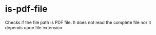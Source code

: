 # is-pdf-file
Checks if the file path is PDF file. It does not read the complete file nor it depends upon file extension
